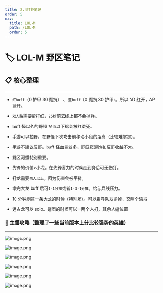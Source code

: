 ```yaml
---
title: 2.4打野笔记
order: 5
nav:
  title: LOL-M
  path: /LOL-M
  order: 5
---
```


# 🏷 LOL-M 野区笔记

## 📋 核心整理

---

- `红buff`（0 护甲 30 魔抗） 、 `蓝buff`（0 魔抗 30 护甲）。所以 AD 红开，AP 蓝开。

- `双人路`需要帮打红，`25秒`前去线上都不会掉兵。

- buff 怪以外的野怪 `70血`以下都会被红烫死。

- 手游可以拉野，在野怪下次攻击前移动小段的距离（比较难掌握）。

- 手游不建议反野。buff 怪血量较多，野区资源饱和反野收益不大。

- 野区河蟹特别重要。

- 先锋的价值>小龙。在先锋蓄力的时候走到身后可无伤打。

- 打龙需要`两人以上`，因为伤害会被平摊。

- 拿完大龙 buff 后可`4-1分推`或者`1-3-1分推`。给与兵线压力。

- 10 分钟刷第一条大龙的时候（特别脆）。可以招呼队友偷掉，交两个惩戒

- 远古龙可以 solo。逼团的时候可以一两个人打，其余人逼位置

### 🔨 主播攻略（整理了一些当前版本上分比较强势的英雄）

---

![image.png](https://rdsbackuposs.oss-cn-shanghai.aliyuncs.com/hunter-docs/LOL-M/3021634628071_.pic_hd.jpg)

![image.png](https://rdsbackuposs.oss-cn-shanghai.aliyuncs.com/hunter-docs/LOL-M/3031634628072_.pic_hd.jpg)

![image.png](https://rdsbackuposs.oss-cn-shanghai.aliyuncs.com/hunter-docs/LOL-M/3041634628072_.pic_hd.jpg)

![image.png](https://rdsbackuposs.oss-cn-shanghai.aliyuncs.com/hunter-docs/LOL-M/3051634628073_.pic_hd.jpg)

![image.png](https://rdsbackuposs.oss-cn-shanghai.aliyuncs.com/hunter-docs/LOL-M/3061634628073_.pic_hd.jpg)

![image.png](https://rdsbackuposs.oss-cn-shanghai.aliyuncs.com/hunter-docs/LOL-M/3071634628073_.pic_hd.jpg)

